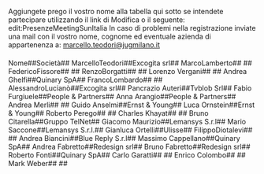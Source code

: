 Aggiungete prego il vostro nome alla tabella qui sotto se intendete partecipare utilizzando il link di Modifica o il seguente: edit:PresenzeMeetingSunItalia
In caso di problemi nella registrazione inviate una mail con il vostro nome, cognome ed eventuale azienda di appartenenza a: marcello.teodori@jugmilano.it

####
Nome##Società##
MarcelloTeodori##Excogita srl##
MarcoLamberto## ##
FedericoFissore## ##
RenzoBorgatti## ##
Lorenzo Vergani## ##
Andrea Ghelfi##Quinary SpA##
FrancoLombardo## ##
AlessandroLucianò##Excogita srl##
Pancrazio Auteri##Tvblob Srl##
Fabio Furgiuele##People & Partners##
Anna Arangio##People & Partners##
Andrea Merli## ##
Guido Anselmi##Ernst & Young##
Luca Ornstein##Ernst & Young##
Roberto Perego## ##
Charles Khayat## ##
Bruno Citarella##Gruppo TelNet##
Giacomo Maurizio##Lemansys S.r.l##
Mario Saccone##Lemansys S.r.l.##
Gianluca Ortelli##Ulisse##
FilippoDiotalevi## ##
Andrea Biancini##Blue Reply S.r.l##
Massimo Cappellano##Quinary SpA##
Andrea Fabretto##Redesign srl##
Bruno Fabretto##Redesign srl##
Roberto Fonti##Quinary SpA##
Carlo Garatti## ##
Enrico Colombo## ##
Mark Weber## ##
####
